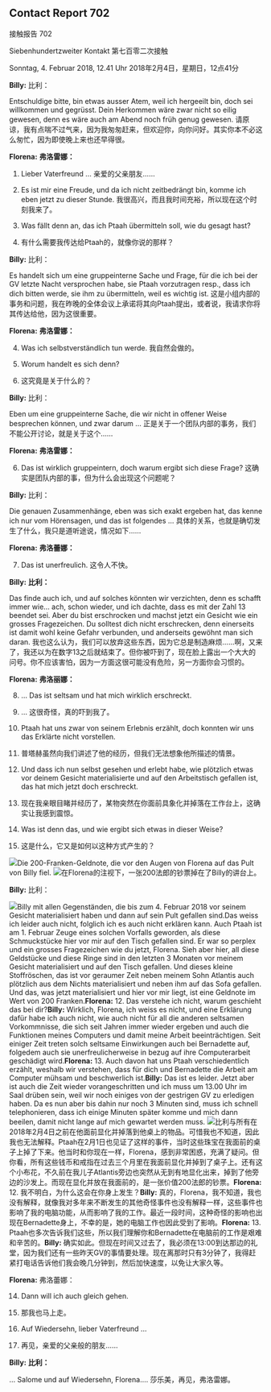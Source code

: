 ## Contact Report 702
接触报告 702

Siebenhundertzweiter Kontakt
第七百零二次接触

Sonntag, 4. Februar 2018, 12.41 Uhr
2018年2月4日，星期日，12点41分

**Billy:**
比利：

Entschuldige bitte, bin etwas ausser Atem, weil ich hergeeilt bin, doch sei willkommen und gegrüsst. Dein Herkommen wäre zwar nicht so eilig gewesen, denn es wäre auch am Abend noch früh genug gewesen.
请原谅，我有点喘不过气来，因为我匆匆赶来，但欢迎你，向你问好。其实你本不必这么匆忙，因为即使晚上来也还早得很。

**Florena:**
**弗洛雷娜：**

1. Lieber Vaterfreund …
亲爱的父亲朋友……

2. Es ist mir eine Freude, und da ich nicht zeitbedrängt bin, komme ich eben jetzt zu dieser Stunde.
我很高兴，而且我时间充裕，所以现在这个时刻我来了。

3. Was fällt denn an, das ich Ptaah übermitteln soll, wie du gesagt hast?
3. 有什么需要我传达给Ptaah的，就像你说的那样？

**Billy:**
比利：

Es handelt sich um eine gruppeinterne Sache und Frage, für die ich bei der GV letzte Nacht versprochen habe, sie Ptaah vorzutragen resp., dass ich dich bitten werde, sie ihm zu übermitteln, weil es wichtig ist.
这是小组内部的事务和问题，我在昨晚的全体会议上承诺将其向Ptaah提出，或者说，我请求你将其传达给他，因为这很重要。

**Florena:**
**弗洛雷娜：**

4. Was ich selbstverständlich tun werde.
我自然会做的。

5. Worum handelt es sich denn?
5. 这究竟是关于什么的？

**Billy:**
比利：

Eben um eine gruppeinterne Sache, die wir nicht in offener Weise besprechen können, und zwar darum …
正是关于一个团队内部的事务，我们不能公开讨论，就是关于这个……

**Florena:**
**弗洛雷娜：**

6. Das ist wirklich gruppeintern, doch warum ergibt sich diese Frage?
这确实是团队内部的事，但为什么会出现这个问题呢？

**Billy:**
比利：

Die genauen Zusammenhänge, eben was sich exakt ergeben hat, das kenne ich nur vom Hörensagen, und das ist folgendes …
具体的关系，也就是确切发生了什么，我只是道听途说，情况如下……

**Florena:**
**弗洛蕾娜：**

7. Das ist unerfreulich.
这令人不快。

**Billy:**
**比利：**

Das finde auch ich, und auf solches könnten wir verzichten, denn es schafft immer wie… ach, schon wieder, und ich dachte, dass es mit der Zahl 13 beendet sei. Aber du bist erschrocken und machst jetzt ein Gesicht wie ein grosses Fragezeichen. Du solltest dich nicht erschrecken, denn einerseits ist damit wohl keine Gefahr verbunden, und anderseits gewöhnt man sich daran.
我也这么认为，我们可以放弃这些东西，因为它总是制造麻烦……啊，又来了，我还以为在数字13之后就结束了。但你被吓到了，现在脸上露出一个大大的问号。你不应该害怕，因为一方面这很可能没有危险，另一方面你会习惯的。

**Florena:**
**弗洛丽娜：**

8. … Das ist seltsam und hat mich wirklich erschreckt.
8. … 这很奇怪，真的吓到我了。

9. Ptaah hat uns zwar von seinem Erlebnis erzählt, doch konnten wir uns das Erklärte nicht vorstellen.
9. 普塔赫虽然向我们讲述了他的经历，但我们无法想象他所描述的情景。

10. Und dass ich nun selbst gesehen und erlebt habe, wie plötzlich etwas vor deinem Gesicht materialisierte und auf den Arbeitstisch gefallen ist, das hat mich jetzt doch erschreckt.
10. 现在我亲眼目睹并经历了，某物突然在你面前具象化并掉落在工作台上，这确实让我感到震惊。

11. Was ist denn das, und wie ergibt sich etwas in dieser Weise?
11. 这是什么，它又是如何以这种方式产生的？

[![](https://www.futureofmankind.co.uk/w/images/3/35/CR702-Image1.jpg)](https://www.futureofmankind.co.uk/Billy_Meier/<https:/www.futureofmankind.co.uk/w/images/3/35/CR702-Image1.jpg>)Die 200-Franken-Geldnote, die vor den Augen von Florena auf das Pult von Billy fiel.
[![](https://www.futureofmankind.co.uk/w/images/3/35/CR702-Image1.jpg)](https://www.futureofmankind.co.uk/Billy_Meier/<https:/www.futureofmankind.co.uk/w/images/3/35/CR702-Image1.jpg>)在Florena的注视下，一张200法郎的钞票掉在了Billy的讲台上。

**Billy:**
比利：

[![](https://www.futureofmankind.co.uk/w/images/7/75/CR702-Image2.jpg)](https://www.futureofmankind.co.uk/Billy_Meier/<https:/www.futureofmankind.co.uk/w/images/7/75/CR702-Image2.jpg>)Billy mit allen Gegenständen, die bis zum 4. Februar 2018 vor seinem Gesicht materialisiert haben und dann auf sein Pult gefallen sind.Das weiss ich leider auch nicht, folglich ich es auch nicht erklären kann. Auch Ptaah ist am 1. Februar Zeuge eines solchen Vorfalls geworden, als diese Schmuckstücke hier vor mir auf den Tisch gefallen sind. Er war so perplex und ein grosses Fragezeichen wie du jetzt, Florena. Sieh aber hier, all diese Geldstücke und diese Ringe sind in den letzten 3 Monaten vor meinem Gesicht materialisiert und auf den Tisch gefallen. Und dieses kleine Stoffröschen, das ist vor geraumer Zeit neben meinem Sohn Atlantis auch plötzlich aus dem Nichts materialisiert und neben ihm auf das Sofa gefallen. Und das, was jetzt materialisiert und hier vor mir liegt, ist eine Geldnote im Wert von 200 Franken.**Florena:** 12. Das verstehe ich nicht, warum geschieht das bei dir?**Billy:** Wirklich, Florena, ich weiss es nicht, und eine Erklärung dafür habe ich auch nicht, wie auch nicht für all die anderen seltsamen Vorkommnisse, die sich seit Jahren immer wieder ergeben und auch die Funktionen meines Computers und damit meine Arbeit beeinträchtigen. Seit einiger Zeit treten solch seltsame Einwirkungen auch bei Bernadette auf, folgedem auch sie unerfreulicherweise in bezug auf ihre Computerarbeit geschädigt wird.**Florena:** 13. Auch davon hat uns Ptaah verschiedentlich erzählt, weshalb wir verstehen, dass für dich und Bernadette die Arbeit am Computer mühsam und beschwerlich ist.**Billy:** Das ist es leider. Jetzt aber ist auch die Zeit wieder vorangeschritten und ich muss um 13.00 Uhr im Saal drüben sein, weil wir noch einiges von der gestrigen GV zu erledigen haben. Da es nun aber bis dahin nur noch 3 Minuten sind, muss ich schnell telephonieren, dass ich einige Minuten später komme und mich dann beeilen, damit nicht lange auf mich gewartet werden muss.
[![](https://www.futureofmankind.co.uk/w/images/7/75/CR702-Image2.jpg)](https://www.futureofmankind.co.uk/Billy_Meier/<https:/www.futureofmankind.co.uk/w/images/7/75/CR702-Image2.jpg>)比利与所有在2018年2月4日之前在他面前显化并掉落到他桌上的物品。可惜我也不知道，因此我也无法解释。Ptaah在2月1日也见证了这样的事件，当时这些珠宝在我面前的桌子上掉了下来。他当时和你现在一样，Florena，感到非常困惑，充满了疑问。但你看，所有这些钱币和戒指在过去三个月里在我面前显化并掉到了桌子上。还有这个小布花，不久前在我儿子Atlantis旁边也突然从无到有地显化出来，掉到了他旁边的沙发上。而现在显化并放在我面前的，是一张价值200法郎的钞票。**Florena:** 12. 我不明白，为什么这会在你身上发生？**Billy:** 真的，Florena，我不知道，我也没有解释，就像我对多年来不断发生的其他奇怪事件也没有解释一样，这些事件也影响了我的电脑功能，从而影响了我的工作。最近一段时间，这种奇怪的影响也出现在Bernadette身上，不幸的是，她的电脑工作也因此受到了影响。**Florena:** 13. Ptaah也多次告诉我们这些，所以我们理解你和Bernadette在电脑前的工作是艰难和辛苦的。**Billy:** 确实如此。但现在时间又过去了，我必须在13:00到达那边的礼堂，因为我们还有一些昨天GV的事情要处理。现在离那时只有3分钟了，我得赶紧打电话告诉他们我会晚几分钟到，然后加快速度，以免让大家久等。

**Florena:**
弗洛蕾娜：

14. Dann will ich auch gleich gehen.
14. 那我也马上走。

15. Auf Wiedersehn, lieber Vaterfreund …
15. 再见，亲爱的父亲般的朋友……

**Billy:**
**比利：**

… Salome und auf Wiedersehn, Florena.… 莎乐美，再见，弗洛雷娜。

